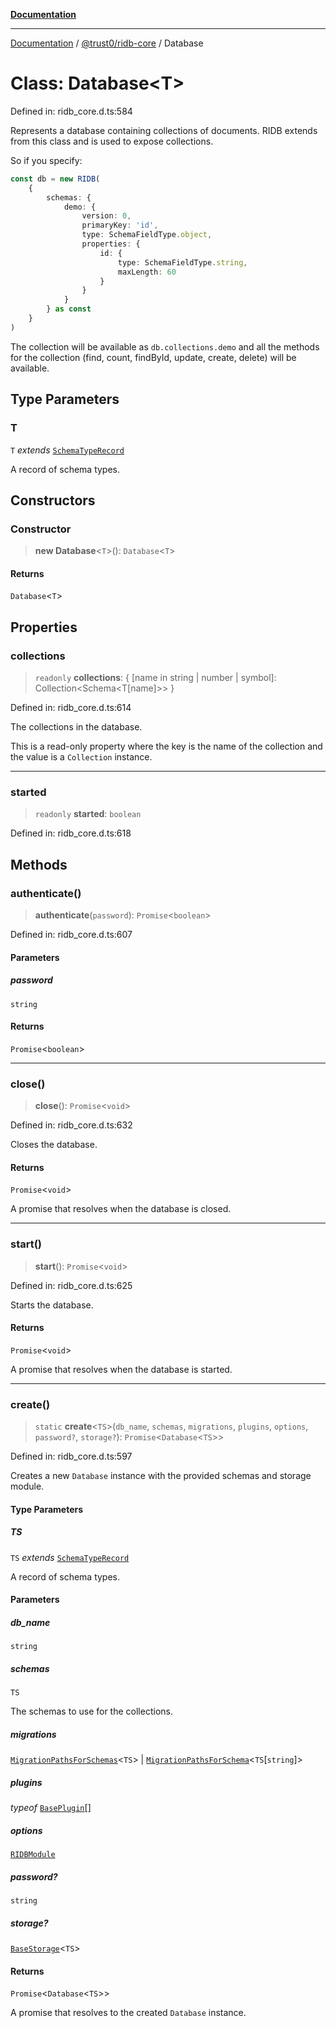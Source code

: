 [**Documentation**](../../../README.md)

***

[Documentation](../../../README.md) / [@trust0/ridb-core](../README.md) / Database

# Class: Database\<T\>

Defined in: ridb\_core.d.ts:584

Represents a database containing collections of documents.
RIDB extends from this class and is used to expose collections.

So if you specify:
```typescript
const db = new RIDB(
    {
        schemas: {
            demo: {
                version: 0,
                primaryKey: 'id',
                type: SchemaFieldType.object,
                properties: {
                    id: {
                        type: SchemaFieldType.string,
                        maxLength: 60
                    }
                }
            }
        } as const
    }
)
```

The collection will be available as `db.collections.demo` and all the methods for the collection (find, count, findById, update, create, delete) will be available.

## Type Parameters

### T

`T` *extends* [`SchemaTypeRecord`](../type-aliases/SchemaTypeRecord.md)

A record of schema types.

## Constructors

### Constructor

> **new Database**\<`T`\>(): `Database`\<`T`\>

#### Returns

`Database`\<`T`\>

## Properties

### collections

> `readonly` **collections**: \{ \[name in string \| number \| symbol\]: Collection\<Schema\<T\[name\]\>\> \}

Defined in: ridb\_core.d.ts:614

The collections in the database.

This is a read-only property where the key is the name of the collection and the value is a `Collection` instance.

***

### started

> `readonly` **started**: `boolean`

Defined in: ridb\_core.d.ts:618

## Methods

### authenticate()

> **authenticate**(`password`): `Promise`\<`boolean`\>

Defined in: ridb\_core.d.ts:607

#### Parameters

##### password

`string`

#### Returns

`Promise`\<`boolean`\>

***

### close()

> **close**(): `Promise`\<`void`\>

Defined in: ridb\_core.d.ts:632

Closes the database.

#### Returns

`Promise`\<`void`\>

A promise that resolves when the database is closed.

***

### start()

> **start**(): `Promise`\<`void`\>

Defined in: ridb\_core.d.ts:625

Starts the database.

#### Returns

`Promise`\<`void`\>

A promise that resolves when the database is started.

***

### create()

> `static` **create**\<`TS`\>(`db_name`, `schemas`, `migrations`, `plugins`, `options`, `password?`, `storage?`): `Promise`\<`Database`\<`TS`\>\>

Defined in: ridb\_core.d.ts:597

Creates a new `Database` instance with the provided schemas and storage module.

#### Type Parameters

##### TS

`TS` *extends* [`SchemaTypeRecord`](../type-aliases/SchemaTypeRecord.md)

A record of schema types.

#### Parameters

##### db\_name

`string`

##### schemas

`TS`

The schemas to use for the collections.

##### migrations

[`MigrationPathsForSchemas`](../type-aliases/MigrationPathsForSchemas.md)\<`TS`\> | [`MigrationPathsForSchema`](../type-aliases/MigrationPathsForSchema.md)\<`TS`\[`string`\]\>

##### plugins

*typeof* [`BasePlugin`](BasePlugin.md)[]

##### options

[`RIDBModule`](../type-aliases/RIDBModule.md)

##### password?

`string`

##### storage?

[`BaseStorage`](BaseStorage.md)\<`TS`\>

#### Returns

`Promise`\<`Database`\<`TS`\>\>

A promise that resolves to the created `Database` instance.
